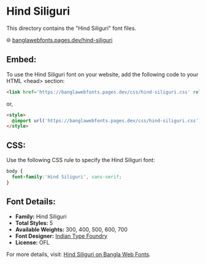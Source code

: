 # Hind Siliguri

This directory contains the "Hind Siliguri" font files.

🌐 [banglawebfonts.pages.dev/hind-siliguri](https://banglawebfonts.pages.dev/hind-siliguri/)

## Embed:
To use the Hind Siliguri font on your website, add the following code to your HTML &lt;head&gt; section:
```html
<link href='https://banglawebfonts.pages.dev/css/hind-siliguri.css' rel='stylesheet'>
```

or,
```html
<style>
  @import url('https://banglawebfonts.pages.dev/css/hind-siliguri.css');
</style>
```

## CSS:
Use the following CSS rule to specify the Hind Siliguri font:
```css
body {
  font-family:'Hind Siliguri', sans-serif;
}
```

## Font Details:
- **Family:** Hind Siliguri
- **Total Styles:** 5
- **Available Weights:** 300, 400, 500, 600, 700
- **Font Designer:** [Indian Type Foundry](https://www.indiantypefoundry.com/)
- **License:** OFL

For more details, visit: [Hind Siliguri on Bangla Web Fonts](https://banglawebfonts.pages.dev/hind-siliguri/#about).